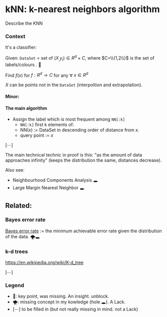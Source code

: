 # kNN: k-nearest neighbors algorithm
Describe the KNN

### Context
It's a classifier:

Given: `DataSet` = set of $(X_,y_i) \in R^d\times C$, where $C=\\{1,2\\}$ is the set of labels/colours . 🔑

Find $f(x)$ for $f: R^d\rightarrow C$ for any ∀ $x\in R^d$

$X$ can be points not in the `DataSet` (interpoltion and extrapolation).

#### Minor:


#### The main algorithm
* Assign the label which is most frequent among `NN[:k]`
   * `NN[:k]` first k elements of: <!--is the k training samples nearest to that query point.-->
   * NN$(x)$ := DataSet in descending order of distance from $x$. <!--: dist(X_`NN[1]`,x) $\le$ dist(X_`NN[2]`, x) $\le$ ...-->
   * query point := $x$

[⋯]


The main technical technic in proof is this: "as the amount of data approaches infinity" (keeps the distribution the same, distances decrease).

Also see:
* Neighbourhood Components Analysis 🕳
* Large Margin Nearest Neighbor 🕳

## Related:

###  Bayes error rate
[Bayes error rate](https://en.wikipedia.org/wiki/Bayes_error_rate) := the minimum achievable error rate given the distribution of the data. 🌪🕳

### k-d trees
https://en.wikipedia.org/wiki/K-d_tree

[⋯]

### Legend
* 🔑: key point, was missing. An insight. unblock.
* 🌪: missing concept in my kowledge (hole 🕳). A Lack.
* [⋯] to be filled in (but not really missing in mind. not a Lack)
